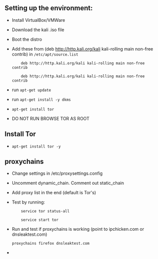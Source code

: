 
## Setting up the environment:


* Install VirtualBox/VMWare

* Download the kali .iso file

* Boot the distro 

* Add these from (deb http://http.kali.org/kali kali-rolling main non-free contrib) in `/etc/apt/source.list`
	

	```	
		deb http://http.kali.org/kali kali-rolling main non-free contrib

		deb http://http.kali.org/kali kali-rolling main non-free contrib
	```


* run `apt-get update`

* run `apt-get install -y dkms`

* `apt-get install tor`

* DO NOT RUN BROWSE TOR AS ROOT


## Install Tor

* `apt-get install tor -y`

## proxychains

* Change settings in /etc/proxysettings.config

* Uncomment dynamic_chain. Comment out static_chain

* Add proxy list in the end (default is Tor's)

* Test by running:

	```
		service tor status-all
		
		service start tor

	```

* Run and test if proxychains is working (point to ipchicken.com or dnsleaktest.com)

	```
	proxychains firefox dnsleaktest.com

	```


* 


